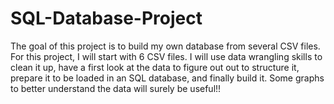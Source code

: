 # SQL-Database-Project
The goal of this project is to build my own database from several CSV files. For this project, I will start with 6 CSV files. I will use data wrangling skills to clean it up, have a first look at the data to figure out out to structure it, prepare it to be loaded in an SQL database, and finally build it. Some graphs to better understand the data will surely be useful!!
